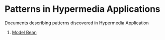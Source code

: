 # Patterns in Hypermedia Applications

Documents describing patterns discovered in Hypermedia Application

1. [Model Bean](./EntityBean.md)
